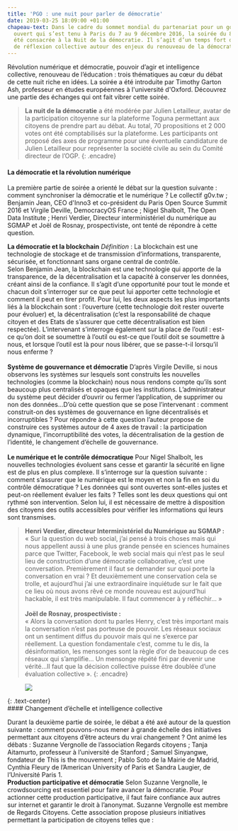 ```yaml
---
title: 'PGO : une nuit pour parler de démocratie'
date: 2019-03-25 18:09:00 +01:00
chapeau-text: Dans le cadre du sommet mondial du partenariat pour un gouvernement
  ouvert qui s’est tenu à Paris du 7 au 9 décembre 2016, la soirée du 8 décembre a
  été consacrée à la Nuit de la démocratie. Il s’agit d’un temps fort de débat et
  de réflexion collective autour des enjeux du renouveau de la démocratie.
---
```


Révolution numérique et démocratie, pouvoir d’agir et intelligence collective, renouveau de l’éducation : trois thématiques au cœur du débat de cette nuit riche en idées. La soirée a été introduite par Timothy Garton Ash, professeur en études européennes à l'université d'Oxford. Découvrez une partie des échanges qui ont fait vibrer cette soirée.

> **La nuit de la démocratie** a été modérée par Julien Letailleur, avatar de la participation citoyenne sur la plateforme Toguna permettant aux citoyens de prendre part au débat. Au total, 70 propositions et 2 000 votes ont été comptabilisés sur la plateforme. Les participants ont proposé des axes de programme pour une éventuelle candidature de Julien Letailleur pour représenter la société civile au sein du Comité directeur de l’OGP.
{: .encadre}

#### La démocratie et la révolution numérique

La première partie de soirée a orienté le débat sur la question suivante : comment synchroniser la démocratie et le numérique ?  Le collectif g0v.tw ; Benjamin Jean, CEO d'Inno3 et co-président du Paris Open Source Summit 2016 et Virgile Deville, DemocracyOS France ; Nigel Shalbolt, The Open Data Institute ; Henri Verdier, Directeur interministériel du numérique au SGMAP et Joël de Rosnay, prospectiviste, ont tenté de répondre à cette question.

**La démocratie et la blockchain**
*Définition* : La blockchain est une technologie de stockage et de transmission d’informations, transparente, sécurisée, et fonctionnant sans organe central de contrôle.
<br>
Selon Benjamin Jean, la blockchain est une technologie qui apporte de la transparence, de la décentralisation et la capacité à conserver les données, créant ainsi de la confiance. Il s’agit d’une opportunité pour tout le monde et chacun doit s’interroger sur ce que peut lui apporter cette technologie et comment il peut en tirer profit. Pour lui, les deux aspects les plus importants liés à la blockchain sont : l’ouverture (cette technologie doit rester ouverte pour évoluer) et, la décentralisation (c’est la responsabilité de chaque citoyen et des Etats de s’assurer que cette décentralisation est bien respectée). L’intervenant s’interroge également sur la place de l’outil :  est-ce qu’on doit se soumettre à l’outil ou est-ce que l’outil doit se soumettre à nous, et lorsque l’outil est là pour nous libérer, que se passe-t-il lorsqu’il nous enferme ?
<br>
<br>
**Système de gouvernance et démocratie**
D’après Virgile Deville, si nous observons les systèmes sur lesquels sont construits les nouvelles technologies (comme la blockchain) nous nous rendons compte qu’ils sont beaucoup plus centralisés et opaques que les institutions. L’administrateur du système peut décider d’ouvrir ou fermer l’application, de supprimer ou non des données…D’où cette question que se pose l’intervenant : comment construit-on des systèmes de gouvernance en ligne décentralisés et incorruptibles ?  Pour répondre à cette question l’auteur propose de construire ces systèmes autour de 4 axes de travail : la participation dynamique, l’incorruptibilité des votes, la décentralisation de la gestion de l’identité, le changement d’échelle de gouvernance.
<br>
<br>
**Le numérique et le contrôle démocratique**
Pour Nigel Shalbolt, les nouvelles technologies évoluent sans cesse et garantir la sécurité en ligne est de plus en plus complexe. Il s’interroge sur la question suivante : comment s’assurer que le numérique est le moyen et non la fin en soi du contrôle démocratique ? Les données qui sont ouvertes sont-elles justes et peut-on réellement évaluer les faits ? Telles sont les deux questions qui ont rythmé son intervention. Selon lui, il est nécessaire de mettre à disposition des citoyens des outils accessibles pour vérifier les informations qui leurs sont transmises.



> **Henri Verdier, directeur Interministériel du Numérique au SGMAP :**<br>
> « Sur la question du web social, j’ai pensé à trois choses mais qui nous appellent aussi à une plus grande pensée en sciences humaines parce que Twitter, Facebook, le web social mais qui n’est pas le seul lieu de construction d’une démocratie collaborative, c’est une conversation. Premièrement il faut se demander sur quoi porte la conversation en vrai ? Et deuxièmement une conservation cela se trolle, et aujourd’hui j’ai une extraordinaire inquiétude sur le fait que ce lieu où nous avons rêvé ce monde nouveau est aujourd’hui hackable, il est très manipulable. Il faut commencer à y réfléchir… » <br>
> <br>
> **Joël de Rosnay, prospectiviste :**<br>
« Alors la conversation dont tu parles Henry, c’est très important mais la conversation n’est pas porteuse de pouvoir. Les réseaux sociaux ont un sentiment diffus du pouvoir mais qui ne s’exerce par réellement. La  question fondamentale c’est, comme tu le dis, la désinformation, les mensonges sont la règle d’or de beaucoup de ces réseaux qui s’amplifie… Un mensonge répété fini par devenir une vérité…Il faut que la décision collective puisse être doublée d’une évaluation collective ».
{: .encadre}
<figure class='image-centre' style='width: 60%;'>
<img src="/uploads/nuit-democratie-pgo-verdier.jpg"/></figure>
{: .text-center}
<br>
#### Changement d’échelle et intelligence collective

Durant la deuxième partie de soirée, le débat a été axé autour de  la question suivante : comment pouvons-nous mener à grande échelle des initiatives permettant aux citoyens d’être acteurs du vrai changement ? Ont animé les débats : Suzanne Vergnolle de l’association  Regards citoyens ; Tanja Aitamurto, professeur à l’université de Stanford ; Samuel Sinyangwe,  fondateur de This is the mouvement ; Pablo Soto de la Mairie de Madrid, Cynthia Fleury de l’American University of Paris et Sandra Laugier, de l’Université Paris 1.
<br>
**Production participative et démocratie**
Selon Suzanne Vergnolle, le crowdsourcing est essentiel pour faire avancer la démocratie. Pour actionner cette production participative, il faut faire confiance aux autres sur internet et garantir le droit à l’anonymat. Suzanne Vergnolle est membre de Regards Citoyens. Cette association propose plusieurs initiatives permettant la participation de citoyens telles que :

 
